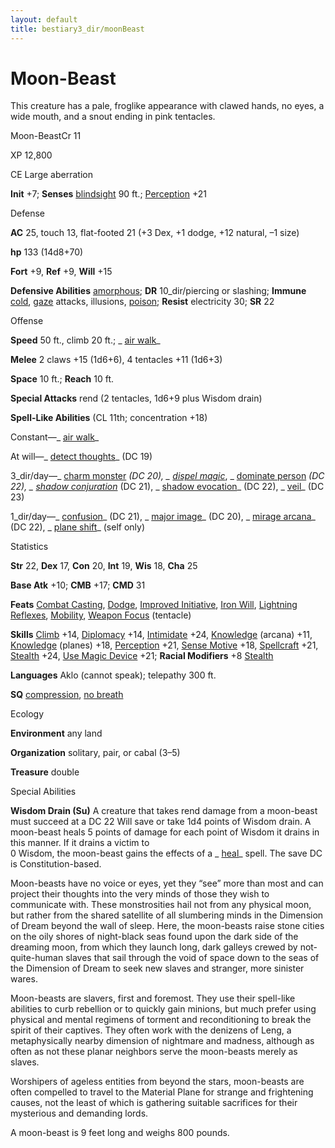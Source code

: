 ```yaml
---
layout: default
title: bestiary3_dir/moonBeast
---
```

# Moon-Beast

This creature has a pale, froglike appearance with clawed hands, no eyes, a wide mouth, and a snout ending in pink tentacles.

Moon-BeastCr 11

XP 12,800

CE Large aberration

**Init** +7; **Senses** [blindsight](../monsters_dir/universalMonsterRules#_blindsight) 90 ft.; [Perception](../skills_dir/perception#_perception) +21

Defense

**AC** 25, touch 13, flat-footed 21 (+3 Dex, +1 dodge, +12 natural, –1 size)

**hp** 133 (14d8+70)

**Fort** +9, **Ref** +9, **Will** +15

**Defensive Abilities** [amorphous](../monsters_dir/universalMonsterRules#_amorphous); **DR** 10_dir/piercing or slashing; **Immune** [cold](../monsters_dir/creatureTypes#_cold-subtype), [gaze](../monsters_dir/universalMonsterRules#_gaze) attacks, illusions, [poison](../monsters_dir/universalMonsterRules#_poison-(ex-or-su)); **Resist** electricity 30; **SR** 22

Offense

**Speed** 50 ft., climb 20 ft.; _ [air walk](../spells_dir/airWalk#_air-walk)_

**Melee** 2 claws +15 (1d6+6), 4 tentacles +11 (1d6+3)

**Space** 10 ft.; **Reach** 10 ft.

**Special Attacks** rend (2 tentacles, 1d6+9 plus Wisdom drain)

**Spell-Like Abilities** (CL 11th; concentration +18)

Constant—_ [air walk](../spells_dir/airWalk#_air-walk)_

At will—_ [detect thoughts](../spells_dir/detectThoughts#_detect-thoughts)_ (DC 19)

3_dir/day—_ [charm monster](../spells_dir/charmMonster#_charm-monster) _(DC 20), _ [dispel magic](../spells_dir/dispelMagic#_dispel-magic)_, _ [dominate person](../spells_dir/dominatePerson#_dominate-person) _(DC 22), _ [shadow conjuration](../spells_dir/shadowConjuration#_shadow-conjuration)_ (DC 21), _ [shadow evocation](../spells_dir/shadowEvocation#_shadow-evocation)_ (DC 22), _ [veil](../spells_dir/veil#_veil)_ (DC 23)

1_dir/day—_ [confusion](../spells_dir/confusion#_confusion)_ (DC 21), _ [major image](../spells_dir/majorImage#_major-image)_ (DC 20), _ [mirage arcana](../spells_dir/mirageArcana#_mirage-arcana)_ (DC 22), _ [plane shift](../spells_dir/planeShift#_plane-shift)_ (self only)

Statistics

**Str** 22, **Dex** 17, **Con** 20, **Int** 19, **Wis** 18, **Cha** 25

**Base Atk** +10; **CMB** +17; **CMD** 31

**Feats** [Combat Casting](../feats#_combat-casting), [Dodge](../feats#_dodge), [Improved Initiative](../feats#_improved-initiative), [Iron Will](../feats#_iron-will), [Lightning Reflexes](../feats#_lightning-reflexes), [Mobility](../feats#_mobility), [Weapon Focus](../feats#_weapon-focus) (tentacle)

**Skills** [Climb](../skills_dir/climb#_climb) +14, [Diplomacy](../skills_dir/diplomacy#_diplomacy) +14, [Intimidate](../skills_dir/intimidate#_intimidate) +24, [Knowledge](../skills_dir/knowledge#_knowledge) (arcana) +11, [Knowledge](../skills_dir/knowledge#_knowledge) (planes) +18, [Perception](../skills_dir/perception#_perception) +21, [Sense Motive](../skills_dir/senseMotive#_sense-motive) +18, [Spellcraft](../skills_dir/spellcraft#_spellcraft) +21, [Stealth](../skills_dir/stealth#_stealth) +24, [Use Magic Device](../skills_dir/useMagicDevice#_use-magic-device) +21; **Racial Modifiers** +8 [Stealth](../skills_dir/stealth#_stealth)

**Languages** Aklo (cannot speak); telepathy 300 ft.

**SQ** [compression](../monsters_dir/universalMonsterRules#_compression), [no breath](../monsters_dir/universalMonsterRules#_no-breath)

Ecology

**Environment** any land

**Organization** solitary, pair, or cabal (3–5)

**Treasure** double

Special Abilities

**Wisdom Drain (Su)** A creature that takes rend damage from a moon-beast must succeed at a DC 22 Will save or take 1d4 points of Wisdom drain. A moon-beast heals 5 points of damage for each point of Wisdom it drains in this manner. If it drains a victim to   
0 Wisdom, the moon-beast gains the effects of a _ [heal](../spells_dir/heal#_heal)_ spell. The save DC is Constitution-based.

Moon-beasts have no voice or eyes, yet they “see” more than most and can project their thoughts into the very minds of those they wish to communicate with. These monstrosities hail not from any physical moon, but rather from the shared satellite of all slumbering minds in the Dimension of Dream beyond the wall of sleep. Here, the moon-beasts raise stone cities on the oily shores of night-black seas found upon the dark side of the dreaming moon, from which they launch long, dark galleys crewed by not-quite-human slaves that sail through the void of space down to the seas of the Dimension of Dream to seek new slaves and stranger, more sinister wares.

Moon-beasts are slavers, first and foremost. They use their spell-like abilities to curb rebellion or to quickly gain minions, but much prefer using physical and mental regimens of torment and reconditioning to break the spirit of their captives. They often work with the denizens of Leng, a metaphysically nearby dimension of nightmare and madness, although as often as not these planar neighbors serve the moon-beasts merely as slaves.

Worshipers of ageless entities from beyond the stars, moon-beasts are often compelled to travel to the Material Plane for strange and frightening causes, not the least of which is gathering suitable sacrifices for their mysterious and demanding lords.

A moon-beast is 9 feet long and weighs 800 pounds.

